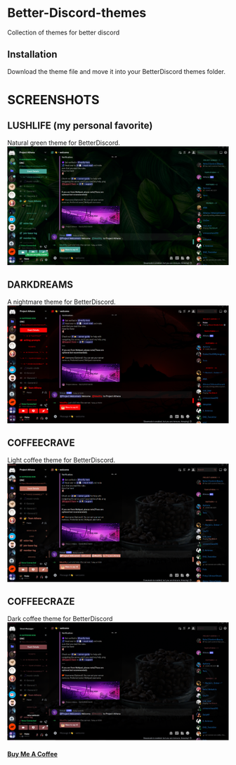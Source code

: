 # Better-Discord-themes
Collection of themes for better discord

## Installation
Download the theme file and move it into your BetterDiscord themes folder.



# SCREENSHOTS

## LUSHLIFE (my personal favorite)
Natural green theme for BetterDiscord.
![LushLife](https://github.com/Wolfhaize/Better-Discord-themes/blob/main/images/llss1.PNG)


## DARKDREAMS
A nightmare theme for BetterDiscord.
![DarkDreams](https://github.com/Wolfhaize/Better-Discord-themes/blob/main/images/ddss3.PNG)

## COFFEECRAVE
Light coffee theme for BetterDiscord.
![CoffeeCrave](https://github.com/Wolfhaize/Better-Discord-themes/blob/main/images/ccss1.PNG)

## COFFEECRAZE
Dark coffee theme for BetterDiscord
![CoffeeCraze](https://github.com/Wolfhaize/Better-Discord-themes/blob/main/images/ccdss1.PNG)



#### [Buy Me A Coffee](https://www.ko-fi.com/Wolfhaize)
